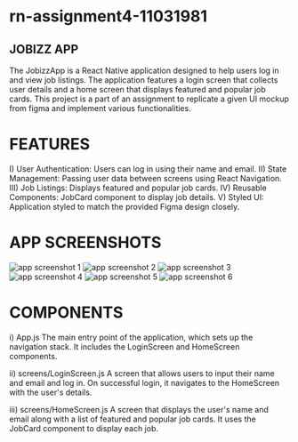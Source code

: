 # rn-assignment4-11031981

## JOBIZZ APP
The JobizzApp is a React Native application designed to help users log in and view job listings. The application features a login screen that collects user details and a home screen that displays featured and popular job cards. This project is a part of an assignment to replicate a given UI mockup from figma and implement various functionalities.

# FEATURES
I) User Authentication: Users can log in using their name and email.
II) State Management: Passing user data between screens using React Navigation.
III) Job Listings: Displays featured and popular job cards.
IV) Reusable Components: JobCard component to display job details.
V) Styled UI: Application styled to match the provided Figma design closely.

# APP SCREENSHOTS
![app screenshot 1](https://github.com/theodanielsjr101/rn-assignment4-11031981/assets/150858757/700213ed-64f3-4ea4-a2ab-47facdc10a9d)
![app screenshot 2](https://github.com/theodanielsjr101/rn-assignment4-11031981/assets/150858757/0857d808-237a-4ce4-8137-7e3acfc17828)
![app screenshot 3](https://github.com/theodanielsjr101/rn-assignment4-11031981/assets/150858757/2bafe937-658b-4b33-bb5f-6c5d0e806a30)
![app screenshot 4](https://github.com/theodanielsjr101/rn-assignment4-11031981/assets/150858757/ec0d76ff-9304-4a50-b865-565e1d0bec56)
![app screenshot 5](https://github.com/theodanielsjr101/rn-assignment4-11031981/assets/150858757/01e21e3a-d72f-464c-b546-ef8e6902c487)
![app screenshot 6](https://github.com/theodanielsjr101/rn-assignment4-11031981/assets/150858757/6bc45e90-b985-45e6-9850-3455bfdd1da9)



# COMPONENTS
i) App.js
The main entry point of the application, which sets up the navigation stack. It includes the LoginScreen and HomeScreen components.

ii) screens/LoginScreen.js
A screen that allows users to input their name and email and log in. On successful login, it navigates to the HomeScreen with the user's details.

iii) screens/HomeScreen.js
A screen that displays the user's name and email along with a list of featured and popular job cards. It uses the JobCard component to display each job.
